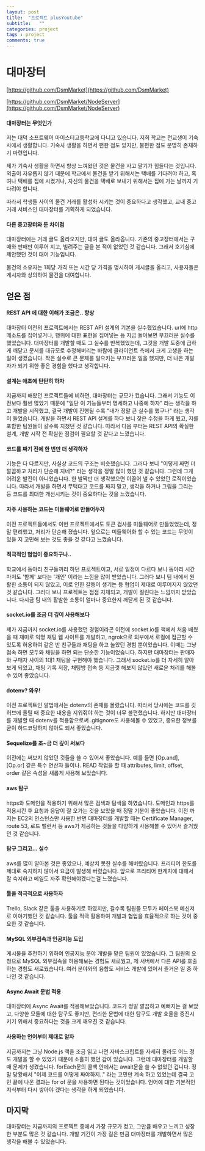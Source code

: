 ```yaml
---
layout: post
title:  "프로젝트 plusYoutube"
subtitle:   ""
categories: project
tags : project
comments: true
---
```

# 대마장터

[https://github.com/DsmMarket](https://github.com/DsmMarket)

[https://github.com/DsmMarket/NodeServer](https://github.com/DsmMarket/NodeServer)

#### 대마장터는 무엇인가

 저는 대덕 소프트웨어 마이스터고등학교에 다니고 있습니다. 저희 학교는 전교생이 기숙사에서 생활합니다. 기숙사 생활을 하면서 편한 점도 있지만, 불편한 점도 분명히 존재하기 마련입니다.

 제가 기숙사 생활을 하면서 항상 느껴왔던 것은 물건을 사고 팔기가 힘들다는 것입니다. 외출이 자유롭지 않기 때문에 학교에서 물건을 받기 위해서는 택배를 기다려야 하고, 혹여나 택배를 집에 시켰거나, 자신의 물건을 택배로 보내기 위해서는 집에 가는 날까지 기다려야 합니다.

 따라서 학생들 사이의 물건 거래를 활성화 시키는 것이 중요하다고 생각했고, 교내 중고거래 서비스인 대마장터를 기획하게 되었습니다.

#### 다른 중고장터와 둔 차이점

 대마장터에는 거래 글도 올라오지만, 대여 글도 올라옵니다. 기존의 중고장터에서는 구매와 판매만 이루어 지고, 빌려주는 글을 본 적이 없었던 것 같습니다. 그래서 호기심에 제안했던 것이 대여 기능입니다.

 물건의 소유자는 1회당 가격 또는 시간 당 가격을 명시하여 게시글을 올리고, 사용자들은 게시자와 상의하여 물건을 대여합니다.

## 얻은 점

#### REST API 에 대한 이해가 조금은.. 향상

 대마장터 이전의 프로젝트에서는 REST API 설계의 기본을 실수했었습니다. url에 http 메소드를 집어넣거나, 행위에 대한 표현을 집어넣는 등 지금 돌아보면 부끄러운 실수를 했었습니다. 대마장터를 개발할 때도 그 실수를 반복했었는데, 그것을 개발 도중에 급하게 깨닫고 문서를 대규모로 수정해버리는 바람에 클라이언트 측에서 크게 고생을 하는 일이 생겼습니다. 작은 실수로 큰 문제를 일으키는 부끄러운 일을 했지만, 더 나은 개발자가 되기 위한 좋은 경험을 했다고 생각합니다.

#### 설계는 애초에 탄탄히 하자

 지금까지 해왔던 프로젝트들에 비하면, 대마장터는 규모가 컸습니다. 그래서 기능도 이전보다 훨씬 많았기 때문에 "일단 이 기능들부터 명세하고 나중에 하자" 라는 생각을 하고 개발을 시작했고, 결국 개발이 진행될 수록 "내가 정말 큰 실수를 했구나" 라는 생각이 들었습니다. 개발을 하면서 REST API 설계를 하다 보니 잦은 수정을 하게 됬고, 저를 포함한 팀원들이 갈수록 지쳤던 것 같습니다. 따라서 다음 부터는 REST API의 확실한 설계, 개발 시작 전 확실한 점검이 필요할 것 같다고 느꼈습니다.

#### 코드를 짜기 전에 한 번만 더 생각하자

 기능은 다 다르지만, 사실상 코드의 구조는 비슷했습니다. 그러다 보니 "이렇게 짜면 더 깔끔하고 처리가 단순해 지네?" 라는 생각을 정말 많이 했던 것 같습니다. 그런데 그게 어려운 발전이 아니었습니다. 한 발짝만 더 생각했으면 이끌어 낼 수 있었던 로직이었습니다. 따라서 개발을 하면서 무턱대고 코드를 짜지 말고, 생각을 하거나 그림을 그리는 등 코드를 최대한 개선시키는 것이 중요하다는 것을 느꼈습니다.

#### 자주 사용하는 코드는 미들웨어로 만들어두자

 이전 프로젝트들에서도 이번 프로젝트에서도 토큰 검사를 미들웨어로 만들었었는데, 정말 편리했고, 처리가 단순해 졌습니다. 앞으로는 미들웨어화 할 수 있는 코드는 무엇이 있을 지 고민해 보는 것도 좋을 것 같다고 느꼈습니다.

#### 적극적인 협업이 중요하구나..

 학교에서 동아리 친구들끼리 하던 프로젝트이고, 서로 일정이 다르다 보니 동아리 시간 마저도 '함께' 보다는 '개인' 이라는 느낌을 많이 받았습니다. 그러다 보니 팀 내에서 원활한 소통이 되지 않았고, 이로 인한 갈등이 생기는 등 협업이 제대로 이루어지지 않았던 것 같습니다. 그러다 보니 프로젝트는 점점 지체되고, 개발이 질린다는 느낌까지 받았습니다. 다시금 팀 내의 활발한 소통이 얼마나 중요한지 깨닫게 된 것 같습니다.

#### socket.io를 조금 더 깊이 사용해보다

 제가 지금까지 socket.io를 사용했던 경험이라곤 이전에 socket.io를 책에서 처음 배웠을 때 재미로 익명 채팅 웹 사이트를 개발하고, ngrok으로 외부에서 로컬에 접근할 수 있도록 허용하여 같은 반 친구들과 채팅을 하고 놀았던 경험 뿐이었습니다. 이때는 그냥 접속 하면 모두와 채팅을 하면 되는 단순한 기능이었습니다. 하지만 대마장터는 판매자와 구매자 사이의 1대1 채팅을 구현해야 했습니다. 그래서 socket.io를 더 자세히 알아보게 되었고, 채팅 기록 저장, 채팅방 접속 등 지금껏 해보지 않았던 새로운 처리를 해볼 수 있어 좋았습니다.

#### dotenv? 와우!

 이전 프로젝트인 알법에서는 dotenv의 존재를 몰랐습니다. 따라서 당시에는 코드를 깃허브에 올릴 때 중요한 내용을 지워줘야 하는 것이 너무 불편했습니다. 하지만 대마장터를 개발할 때 dotenv를 적용함으로써 .gitignore도 사용해볼 수 있었고, 중요한 정보를 굳이 하드코딩하지 않아도 되서 좋았습니다.

#### Sequelize를 조~금 더 깊이 써보다

 이전에는 써보지 않았던 것들을 쓸 수 있어서 좋았습니다. 예를 들면 [Op.and], [Op.or] 같은 특수 연산자 들이나. READ 작업을 할 때 attributes, limit, offset, order 같은 속성을 새롭게 사용해 보았습니다.

#### aws 탐구

 https와 도메인을 적용하기 위해서 많은 검색과 탐색을 하였습니다. 도메인과 https를 적용시킨 후 요청과 응답이 잘 오가는 것을 보았을 때 정말 기분이 좋았습니다. 이전 까지는 EC2의 인스턴스만 사용한 반면 대마장터를 개발할 때는 Certificate Manager, route 53, 로드 밸런서 등 aws가 제공하는 것들을 다양하게 사용해볼 수 있어서 즐거웠던 것 같습니다.

#### 탐구 그리고... 실수

 aws를 많이 알아본 것은 좋았으나, 예상치 못한 실수를 해버렸습니다. 프리티어 한도를 제대로 숙지하지 않아서 요금이 발생해 버렸습니다. 앞으로 프리티어 한계치에 대해서 잘 숙지하고 메일도 자주 확인해야겠다는걸 느꼈습니다.

#### 툴을 적극적으로 사용하자

 Trello, Slack 같은 툴을 사용하기로 하였지만, 갈수록 팀원들 모두가 페이스북 메신저로 이야기했던 것 같습니다. 툴을 적극 활용하여 개발과 협업을 효율적으로 하는 것이 중요한 것 같습니다.

#### MySQL 외부접속과 인공지능 도입

 게시물을 추천하기 위하여 인공지능 분야 개발을 맡은 팀원이 있었습니다. 그 팀원의 요청으로 MySQL 외부접속을 허용해보는 경험도 새로웠고, 제 서버에서 다른 API를 호출하는 경험도 새로웠습니다. 여러 분야와의 융합도 서비스 개발에 있어서 즐거운 일 중 하나인 것 같습니다.

#### Async Await 문법 적용

 대마장터에 Async Await를 적용해보았습니다. 코드가 정말 깔끔하고 예뻐지는 걸 보았고, 다양한 모듈에 대한 탐구도 좋지만, 편리한 문법에 대한 탐구도 개발 효율을 증진시키기 위해서 중요하다는 것을 크게 깨우친 것 같습니다.

#### 사용하는 언어부터 제대로 알자

 지금까지는 그냥 Node.js 책을 조금 읽고 나면 자바스크립트를 자세히 몰라도 어느 정도 개발을 할 수 있었기 때문에 소홀히 했던 감이 있습니다. 그런데 대마장터를 개발할 때 문제가 생겼습니다. forEach문의 콜백 안에서는 await문을 쓸 수 없었던 겁니다. 정말 당황해서 "이제 코드를 어떻게 짜야하지.." 라는 고민만 계속 하고 있었는데 결국 고민 끝에 나온 결과는 for of 문을 사용하면 된다는 것이었습니다. 언어에 대한 기본적인 지식부터 다시 쌓아야 겠다는 생각을 하게 되었습니다.

## 마지막

 대마장터는 지금까지의 프로젝트 중에서 가장 규모가 컸고, 그만큼 배우고 느끼고 성장한 부분도 많은 것 같습니다. 개발 기간이 가장 길은 만큼 대마장터를 개발하면서 많은 생각을 해볼 수 있었습니다.